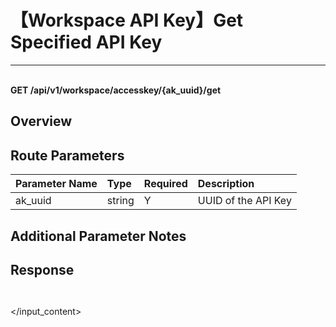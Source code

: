 # 【Workspace API Key】Get Specified API Key

---

<br />**GET /api/v1/workspace/accesskey/\{ak_uuid\}/get**

## Overview




## Route Parameters

| Parameter Name | Type   | Required | Description              |
|:--------------|:-------|:--------|:-------------------------|
| ak_uuid       | string | Y       | UUID of the API Key<br> |


## Additional Parameter Notes







## Response
```shell
 
```




</input_content>
